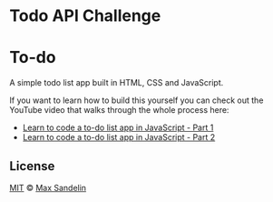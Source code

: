 # Todo API Challenge

# To-do

A simple todo list app built in HTML, CSS and JavaScript.

If you want to learn how to build this yourself you can check out the YouTube video that walks through the whole process here:

- [Learn to code a to-do list app in JavaScript - Part 1](https://www.youtube.com/watch?v=2wCpkOk2uCg)
- [Learn to code a to-do list app in JavaScript - Part 2](https://www.youtube.com/watch?v=bGLZ2pwCaiI)

## License

[MIT](LICENSE.md) © [Max Sandelin](https://instagram.com/themaxsandelin)

